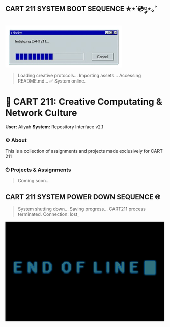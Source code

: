 ## CART 211 SYSTEM BOOT SEQUENCE ✮⋆˙💿༘⋆｡˚

![booting](./assets/cart211-banner.png)
> Loading creative protocols...
> Importing assets...
> Accessing README.md...
> ✅ System online.


# 📂 CART 211: Creative Computating & Network Culture
**User:** Aliyah
**System:** Repository Interface v2.1  


### ⚙️ About
This is a collection of assignments and projects made exclusively for CART 211


### ⏻ Projects & Assignments
> Coming soon...


## CART 211 SYSTEM POWER DOWN SEQUENCE 🌐
> System shutting down...
> Saving progress...
> CART211 process terminated.
> Connection: lost_

![end](./assets/end-of-line.gif)